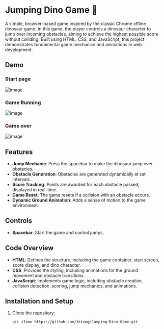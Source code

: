 # Jumping Dino Game 🦖
A simple, browser-based game inspired by the classic Chrome offline dinosaur game. In this game, the player controls a dinosaur character to jump over incoming obstacles, aiming to achieve the highest possible score without colliding. Built using HTML, CSS, and JavaScript, this project demonstrates fundamental game mechanics and animations in web development.

## Demo

### Start page
![image](https://github.com/user-attachments/assets/c07dd70c-1b05-4b9e-8ed7-6e835b6478d5)

### Game Running
![image](https://github.com/user-attachments/assets/3a225989-4466-4dda-9a41-f270795b547b)

### Game over
![image](https://github.com/user-attachments/assets/78fbcef2-d311-4da9-9535-63a159732ec9)

## Features

- **Jump Mechanic**: Press the spacebar to make the dinosaur jump over obstacles.
- **Obstacle Generation**: Obstacles are generated dynamically at set intervals.
- **Score Tracking**: Points are awarded for each obstacle passed, displayed in real-time.
- **Game Reset**: The game resets if a collision with an obstacle occurs.
- **Dynamic Ground Animation**: Adds a sense of motion to the game environment.

## Controls
- **Spacebar**: Start the game and control jumps.

## Code Overview

- **HTML**: Defines the structure, including the game container, start screen, score display, and dino character.
- **CSS**: Provides the styling, including animations for the ground movement and obstacle transitions.
- **JavaScript**: Implements game logic, including obstacle creation, collision detection, scoring, jump mechanics, and animations.

## Installation and Setup
1. Clone the repository:
   ```bash
   git clone https://github.com/ikteng/Jumping-Dino-Game.git
   ```
